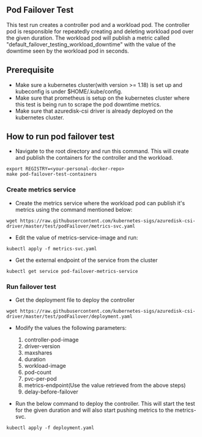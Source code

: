 ## Pod Failover Test
This test run creates a controller pod and a workload pod. The controller pod is responsible for repeatedly creating and deleting workload pod over the given duration. The workload pod will publish a metric called "default_failover_testing_workload_downtime" with the value of the downtime seen by the workload pod in seconds.

## Prerequisite
- Make sure a kubernetes cluster(with version >= 1.18) is set up and kubeconfig is under $HOME/.kube/config.
- Make sure that prometheus is setup on the kubernetes cluster where this test is being run to scrape the pod downtime metrics.
- Make sure that azuredisk-csi driver is already deployed on the kubernetes cluster.

## How to run pod failover test
- Navigate to the root directory and run this command. This will create and publish the containers for the controller and the workload. 
```console
export REGISTRY=<your-personal-docker-repo>
make pod-failover-test-containers
```

### Create metrics service

- Create the metrics service where the workload pod can publish it's metrics using the command mentioned below:
```console
wget https://raw.githubusercontent.com/kubernetes-sigs/azuredisk-csi-driver/master/test/podFailover/metrics-svc.yaml
```

- Edit the value of metrics-service-image and run:
```console
kubectl apply -f metrics-svc.yaml
```

- Get the external endpoint of the service from the cluster
```console
kubectl get service pod-failover-metrics-service
```

### Run failover test

- Get the deployment file to deploy the controller
```console
wget https://raw.githubusercontent.com/kubernetes-sigs/azuredisk-csi-driver/master/test/podFailover/deployment.yaml
```
- Modify the values the following parameters:
    1. controller-pod-image
    2. driver-version
    3. maxshares
    5. duration
    6. workload-image
    7. pod-count
    8. pvc-per-pod
    9. metrics-endpoint(Use the value retrieved from the above steps)
    10. delay-before-failover

- Run the below command to deploy the controller. This will start the test for the given duration and will also start pushing metrics to the metrics-svc.
```console
kubectl apply -f deployment.yaml
```

 
